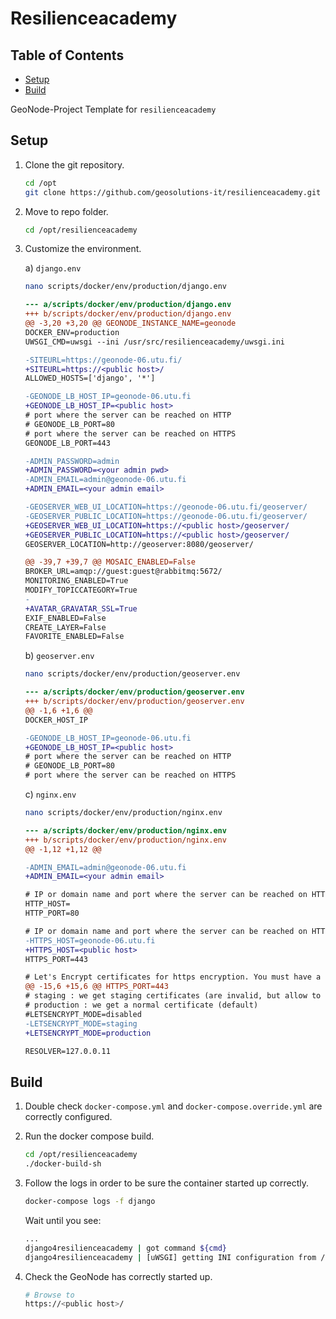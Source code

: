 # Resilienceacademy

## Table of Contents

-  [Setup](#Setup)
-  [Build](#Build)

GeoNode-Project Template for `resilienceacademy`

## Setup

1. Clone the git repository.

    ```bash
    cd /opt
    git clone https://github.com/geosolutions-it/resilienceacademy.git
    ```

2. Move to repo folder.

    ```bash
    cd /opt/resilienceacademy
    ```

3. Customize the environment.

    a) `django.env`

      ```bash
      nano scripts/docker/env/production/django.env
      ```

      ```diff
      --- a/scripts/docker/env/production/django.env
      +++ b/scripts/docker/env/production/django.env
      @@ -3,20 +3,20 @@ GEONODE_INSTANCE_NAME=geonode
      DOCKER_ENV=production
      UWSGI_CMD=uwsgi --ini /usr/src/resilienceacademy/uwsgi.ini
      
      -SITEURL=https://geonode-06.utu.fi/
      +SITEURL=https://<public host>/
      ALLOWED_HOSTS=['django', '*']
      
      -GEONODE_LB_HOST_IP=geonode-06.utu.fi
      +GEONODE_LB_HOST_IP=<public host>
      # port where the server can be reached on HTTP
      # GEONODE_LB_PORT=80
      # port where the server can be reached on HTTPS
      GEONODE_LB_PORT=443
      
      -ADMIN_PASSWORD=admin
      +ADMIN_PASSWORD=<your admin pwd>
      -ADMIN_EMAIL=admin@geonode-06.utu.fi
      +ADMIN_EMAIL=<your admin email>
      
      -GEOSERVER_WEB_UI_LOCATION=https://geonode-06.utu.fi/geoserver/
      -GEOSERVER_PUBLIC_LOCATION=https://geonode-06.utu.fi/geoserver/
      +GEOSERVER_WEB_UI_LOCATION=https://<public host>/geoserver/
      +GEOSERVER_PUBLIC_LOCATION=https://<public host>/geoserver/
      GEOSERVER_LOCATION=http://geoserver:8080/geoserver/
      
      @@ -39,7 +39,7 @@ MOSAIC_ENABLED=False
      BROKER_URL=amqp://guest:guest@rabbitmq:5672/
      MONITORING_ENABLED=True
      MODIFY_TOPICCATEGORY=True
      -
      +AVATAR_GRAVATAR_SSL=True
      EXIF_ENABLED=False
      CREATE_LAYER=False
      FAVORITE_ENABLED=False
      ```

    b) `geoserver.env`

      ```bash
      nano scripts/docker/env/production/geoserver.env
      ```

      ```diff
      --- a/scripts/docker/env/production/geoserver.env
      +++ b/scripts/docker/env/production/geoserver.env
      @@ -1,6 +1,6 @@
      DOCKER_HOST_IP
      
      -GEONODE_LB_HOST_IP=geonode-06.utu.fi
      +GEONODE_LB_HOST_IP=<public host>
      # port where the server can be reached on HTTP
      # GEONODE_LB_PORT=80
      # port where the server can be reached on HTTPS
      ```

    c) `nginx.env`

      ```bash
      nano scripts/docker/env/production/nginx.env
      ```

      ```diff
      --- a/scripts/docker/env/production/nginx.env
      +++ b/scripts/docker/env/production/nginx.env
      @@ -1,12 +1,12 @@
      
      -ADMIN_EMAIL=admin@geonode-06.utu.fi
      +ADMIN_EMAIL=<your admin email>
      
      # IP or domain name and port where the server can be reached on HTTP (leave HOST empty if you want to use HTTPS only)
      HTTP_HOST=
      HTTP_PORT=80
      
      # IP or domain name and port where the server can be reached on HTTPS (leave HOST empty if you want to use HTTP only)
      -HTTPS_HOST=geonode-06.utu.fi
      +HTTPS_HOST=<public host>
      HTTPS_PORT=443
      
      # Let's Encrypt certificates for https encryption. You must have a domain name as HTTPS_HOST (doesn't work
      @@ -15,6 +15,6 @@ HTTPS_PORT=443
      # staging : we get staging certificates (are invalid, but allow to test the process completely and have much higher limit rates)
      # production : we get a normal certificate (default)
      #LETSENCRYPT_MODE=disabled
      -LETSENCRYPT_MODE=staging
      +LETSENCRYPT_MODE=production
      
      RESOLVER=127.0.0.11
      ```

## Build

1. Double check `docker-compose.yml` and `docker-compose.override.yml` are correctly configured.

2. Run the docker compose build.


    ```bash
    cd /opt/resilienceacademy
    ./docker-build-sh
    ```

3. Follow the logs in order to be sure the container started up correctly.

    ```bash
    docker-compose logs -f django
    ```

    Wait until you see:

    ```bash
    ...
    django4resilienceacademy | got command ${cmd}
    django4resilienceacademy | [uWSGI] getting INI configuration from /usr/src/resilienceacademy/uwsgi.ini
    ```

4. Check the GeoNode has correctly started up.

    ```bash
    # Browse to
    https://<public host>/
    ```
